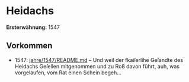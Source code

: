# Heidachs

**Ersterwähnung:** 1547

## Vorkommen
- 1547: [jahre/1547/README.md](../jahre/1547/README.md) – Und weil der fkaiſerlihe Geſandte des
Heidachs Geſellen mitgenommen und zu Roß davon führt,
auh, was vorgelaufen, vom Rat einen Schein begeh...
